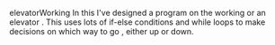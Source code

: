 elevatorWorking 
In this I've designed a program on the working or an elevator . 
This uses lots of if-else conditions and while loops to make decisions on which way to go , either up or down.  